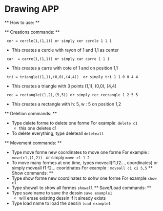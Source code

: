 
# Drawing APP


** How to use: **

** Creations commands: **

`` cer = cercle(1,(1,1)) or simply cer cercle 1 1 1``
- This creates a cercle with rayon of 1 and 1,1 as center

`` car  = carre(1,(1,1)) or simply car carre 1 1 1``
- This creates a carre with cote of 1 and on position 1,1

`` tri = triangle((1,1),(0,0),(4,4))  or simply tri 1 1 0 0 4 4``
- This creates a triangle with 3 points (1,1), (0,0), (4,4)

`` rec = rectangle((1,2),(5,5)) or simply rec rectangle 1 2 5 5``
- This creates a rectangle with h: 5, w : 5 on position 1,2

** Deletion commands: **
- Type delete forme to delete one forme
   For example:
   ``delete c1``
   - this one deletes c1
- To delete everything, type deleteall
   ``deleteall``


** Movement commands: **
- Type move forme new coordinates to move one forme
For example :
``move(c1,(1,2)) `` or simply ``move c1 1 2``
- To move many formes at one time, types moveall(f1,f2..., coordinates) or simply moveall f1 f2... cooridnates
For example :
``moveall c1 c2 5,5``
** Show commands: **
- Type show forme new coordinates to sohw one forme
For example 
``show c1``
- Type showall to show all formes
``showall``
** Save/Load commands: **
- Type save name to save the dessin
``save example1``
   - will erase existing dessin if it already exists
- Type load name to load the dessin
``load example1``

